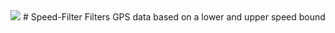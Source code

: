 <img src ="https://travis-ci.org/jzeiders/Speed-Filter.svg?branch=master">
# Speed-Filter
Filters GPS data based on a lower and upper speed bound
